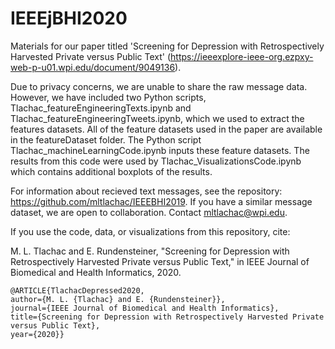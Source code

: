 # IEEEjBHI2020
Materials for our paper titled 'Screening for Depression with Retrospectively Harvested Private versus Public Text' (https://ieeexplore-ieee-org.ezpxy-web-p-u01.wpi.edu/document/9049136).

Due to privacy concerns, we are unable to share the raw message data.  However, we have included two Python scripts, Tlachac_featureEngineeringTexts.ipynb and Tlachac_featureEngineeringTweets.ipynb, which we used to extract the features datasets.  All of the feature datasets used in the paper are available in the featureDataset folder.  The Python script Tlachac_machineLearningCode.ipynb inputs these feature datasets.  The results from this code were used by Tlachac_VisualizationsCode.ipynb which contains additional boxplots of the results.

For information about recieved text messages, see the repository: https://github.com/mltlachac/IEEEBHI2019. If you have a similar message dataset, we are open to collaboration.  Contact mltlachac@wpi.edu.

If you use the code, data, or visualizations from this repository, cite:

M. L. Tlachac and E. Rundensteiner, "Screening for Depression with Retrospectively Harvested Private versus Public Text," in IEEE Journal of Biomedical and Health Informatics, 2020.

```
@ARTICLE{TlachacDepressed2020, 
author={M. L. {Tlachac} and E. {Rundensteiner}}, 
journal={IEEE Journal of Biomedical and Health Informatics}, 
title={Screening for Depression with Retrospectively Harvested Private versus Public Text}, 
year={2020}}
```
